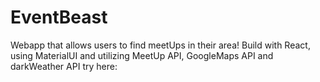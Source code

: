 # EventBeast
Webapp that allows users to find meetUps in their area!
Build with React, using MaterialUI and utilizing MeetUp API, GoogleMaps API and darkWeather API
try here: 
